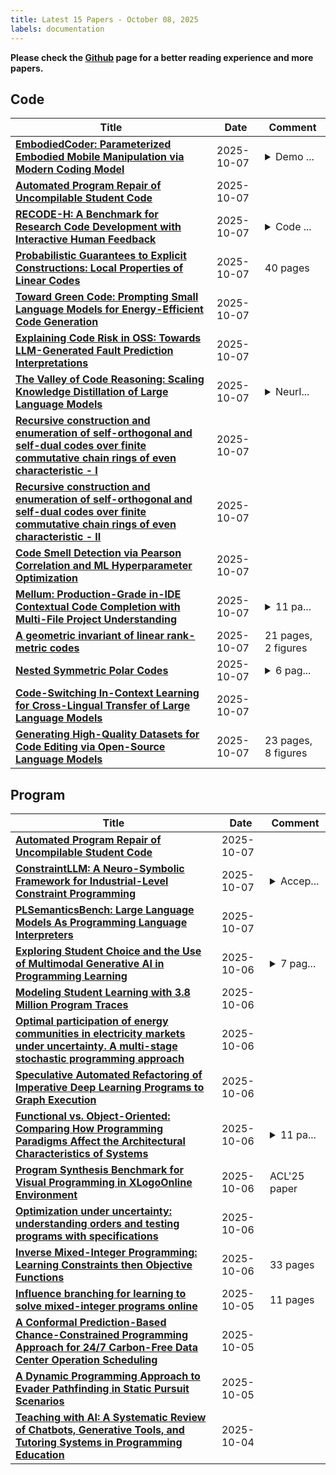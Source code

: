 ```yaml
---
title: Latest 15 Papers - October 08, 2025
labels: documentation
---
```

**Please check the [Github](https://github.com/zezhishao/MTS_Daily_ArXiv) page for a better reading experience and more papers.**

## Code
| **Title** | **Date** | **Comment** |
| --- | --- | --- |
| **[EmbodiedCoder: Parameterized Embodied Mobile Manipulation via Modern Coding Model](http://arxiv.org/abs/2510.06207v1)** | 2025-10-07 | <details><summary>Demo ...</summary><p>Demo Page: https://anonymous.4open.science/w/Embodied-Coder/</p></details> |
| **[Automated Program Repair of Uncompilable Student Code](http://arxiv.org/abs/2510.06187v1)** | 2025-10-07 |  |
| **[RECODE-H: A Benchmark for Research Code Development with Interactive Human Feedback](http://arxiv.org/abs/2510.06186v1)** | 2025-10-07 | <details><summary>Code ...</summary><p>Code and dataset are available at github.com/ChunyuMiao98/RECODE</p></details> |
| **[Probabilistic Guarantees to Explicit Constructions: Local Properties of Linear Codes](http://arxiv.org/abs/2510.06185v1)** | 2025-10-07 | 40 pages |
| **[Toward Green Code: Prompting Small Language Models for Energy-Efficient Code Generation](http://arxiv.org/abs/2509.09947v2)** | 2025-10-07 |  |
| **[Explaining Code Risk in OSS: Towards LLM-Generated Fault Prediction Interpretations](http://arxiv.org/abs/2510.06104v1)** | 2025-10-07 |  |
| **[The Valley of Code Reasoning: Scaling Knowledge Distillation of Large Language Models](http://arxiv.org/abs/2510.06101v1)** | 2025-10-07 | <details><summary>NeurI...</summary><p>NeurIPS 2025 Workshop on Deep Learning for Code (DL4C), Project page: https://collinear.ai/valley-of-reasoning</p></details> |
| **[Recursive construction and enumeration of self-orthogonal and self-dual codes over finite commutative chain rings of even characteristic - I](http://arxiv.org/abs/2510.06082v1)** | 2025-10-07 |  |
| **[Recursive construction and enumeration of self-orthogonal and self-dual codes over finite commutative chain rings of even characteristic - II](http://arxiv.org/abs/2510.06069v1)** | 2025-10-07 |  |
| **[Code Smell Detection via Pearson Correlation and ML Hyperparameter Optimization](http://arxiv.org/abs/2510.05835v1)** | 2025-10-07 |  |
| **[Mellum: Production-Grade in-IDE Contextual Code Completion with Multi-File Project Understanding](http://arxiv.org/abs/2510.05788v1)** | 2025-10-07 | <details><summary>11 pa...</summary><p>11 pages, 4 figures, 3 tables</p></details> |
| **[A geometric invariant of linear rank-metric codes](http://arxiv.org/abs/2411.19087v2)** | 2025-10-07 | 21 pages, 2 figures |
| **[Nested Symmetric Polar Codes](http://arxiv.org/abs/2410.23885v2)** | 2025-10-07 | <details><summary>6 pag...</summary><p>6 pages, 2 figures. Presented at ICC 2025</p></details> |
| **[Code-Switching In-Context Learning for Cross-Lingual Transfer of Large Language Models](http://arxiv.org/abs/2510.05678v1)** | 2025-10-07 |  |
| **[Generating High-Quality Datasets for Code Editing via Open-Source Language Models](http://arxiv.org/abs/2509.25203v3)** | 2025-10-07 | 23 pages, 8 figures |

## Program
| **Title** | **Date** | **Comment** |
| --- | --- | --- |
| **[Automated Program Repair of Uncompilable Student Code](http://arxiv.org/abs/2510.06187v1)** | 2025-10-07 |  |
| **[ConstraintLLM: A Neuro-Symbolic Framework for Industrial-Level Constraint Programming](http://arxiv.org/abs/2510.05774v1)** | 2025-10-07 | <details><summary>Accep...</summary><p>Accepted to the 2025 Conference on Empirical Methods in Natural Language Processing (EMNLP 2025), Main Conference</p></details> |
| **[PLSemanticsBench: Large Language Models As Programming Language Interpreters](http://arxiv.org/abs/2510.03415v2)** | 2025-10-07 |  |
| **[Exploring Student Choice and the Use of Multimodal Generative AI in Programming Learning](http://arxiv.org/abs/2510.05417v1)** | 2025-10-06 | <details><summary>7 pag...</summary><p>7 pages, accepted to SIGCSE2026</p></details> |
| **[Modeling Student Learning with 3.8 Million Program Traces](http://arxiv.org/abs/2510.05056v1)** | 2025-10-06 |  |
| **[Optimal participation of energy communities in electricity markets under uncertainty. A multi-stage stochastic programming approach](http://arxiv.org/abs/2510.04965v1)** | 2025-10-06 |  |
| **[Speculative Automated Refactoring of Imperative Deep Learning Programs to Graph Execution](http://arxiv.org/abs/2504.05424v4)** | 2025-10-06 |  |
| **[Functional vs. Object-Oriented: Comparing How Programming Paradigms Affect the Architectural Characteristics of Systems](http://arxiv.org/abs/2508.00244v3)** | 2025-10-06 | <details><summary>11 pa...</summary><p>11 pages, 15 figures (1 table, 3 diagrams, 4 graphics, 7 listings), accepted to the CTICQS capstone project competition at SBQS 2025</p></details> |
| **[Program Synthesis Benchmark for Visual Programming in XLogoOnline Environment](http://arxiv.org/abs/2406.11334v2)** | 2025-10-06 | ACL'25 paper |
| **[Optimization under uncertainty: understanding orders and testing programs with specifications](http://arxiv.org/abs/2503.18561v2)** | 2025-10-06 |  |
| **[Inverse Mixed-Integer Programming: Learning Constraints then Objective Functions](http://arxiv.org/abs/2510.04455v1)** | 2025-10-06 | 33 pages |
| **[Influence branching for learning to solve mixed-integer programs online](http://arxiv.org/abs/2510.04273v1)** | 2025-10-05 | 11 pages |
| **[A Conformal Prediction-Based Chance-Constrained Programming Approach for 24/7 Carbon-Free Data Center Operation Scheduling](http://arxiv.org/abs/2510.04053v1)** | 2025-10-05 |  |
| **[A Dynamic Programming Approach to Evader Pathfinding in Static Pursuit Scenarios](http://arxiv.org/abs/2510.04050v1)** | 2025-10-05 |  |
| **[Teaching with AI: A Systematic Review of Chatbots, Generative Tools, and Tutoring Systems in Programming Education](http://arxiv.org/abs/2510.03884v1)** | 2025-10-04 |  |

